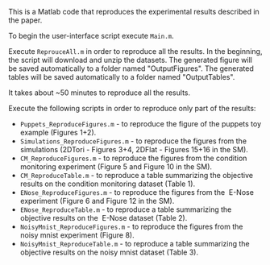 This is a Matlab code that reproduces the experimental results described in the paper.

To begin the user-interface script execute ``Main.m``.

Execute ``ReprouceAll.m`` in order to reproduce all the results.
In the beginning, the script will download and unzip the datasets.
The generated figure will be saved automatically to a folder named "OutputFigures".
The generated tables will be saved automatically to a folder named "OutputTables".

It takes about ~50 minutes to reproduce all the results.

Execute the following scripts in order to reproduce only part of the results:
- ``Puppets_ReproduceFigures.m``          - to reproduce the figure of the puppets toy example (Figures 1+2).
- ``Simulations_ReproduceFigures.m``      - to reproduce the figures from the simulations (2DTori - Figures 3+4, 2DFlat - Figures 15+16 in the SM).
- ``CM_ReproduceFigures.m``               - to reproduce the figures from the condition monitoring experiment (Figure 5 and Figure 10 in the SM).
- ``CM_ReproduceTable.m``                 - to reproduce a table summarizing the objective results on the condition monitoring dataset (Table 1).
- ``ENose_ReproduceFigures.m``            - to reproduce the figures from the  E-Nose experiment (Figure 6 and Figure 12 in the SM).
- ``ENose_ReproduceTable.m``              - to reproduce a table summarizing the objective results on the  E-Nose dataset (Table 2).
- ``NoisyMnist_ReproduceFigures.m``       - to reproduce the figures from the noisy mnist experiment (Figure 8).
- ``NoisyMnist_ReproduceTable.m``         - to reproduce a table summarizing the objective results on the noisy mnist dataset (Table 3).
